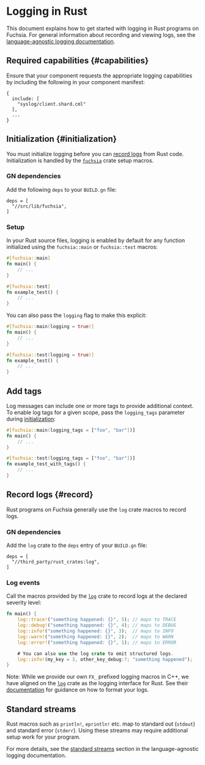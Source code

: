 # Logging in Rust

This document explains how to get started with logging in Rust programs on
Fuchsia. For general information about recording and viewing logs, see the
[language-agnostic logging documentation][doc-logging].

## Required capabilities {#capabilities}

Ensure that your component requests the appropriate logging capabilities by
including the following in your component manifest:

```json5
{
  include: [
    "syslog/client.shard.cml"
  ],
  ...
}
```

## Initialization {#initialization}

You must initialize logging before you can [record logs](#record) from Rust code.
Initialization is handled by the [`fuchsia`][ref-fuchsia] crate setup macros.

### GN dependencies

Add the following `deps` to your `BUILD.gn` file:

```gn
deps = [
  "//src/lib/fuchsia",
]
```

### Setup

In your Rust source files, logging is enabled by default for any function
initialized using the `fuchsia::main` or `fuchsia::test` macros:

```rust
#[fuchsia::main]
fn main() {
    // ...
}

#[fuchsia::test]
fn example_test() {
    // ...
}
```

You can also pass the `logging` flag to make this explicit:

```rust
#[fuchsia::main(logging = true)]
fn main() {
    // ...
}

#[fuchsia::test(logging = true)]
fn example_test() {
    // ...
}
```

## Add tags

Log messages can include one or more tags to provide additional context.
To enable log tags for a given scope, pass the `logging_tags` parameter during
[initialization](#initialization):

```rust
#[fuchsia::main(logging_tags = ["foo", "bar"])]
fn main() {
    // ...
}

#[fuchsia::test(logging_tags = ["foo", "bar"])]
fn example_test_with_tags() {
    // ...
}
```

## Record logs {#record}

Rust programs on Fuchsia generally use the `log` crate macros to record
logs.

### GN dependencies

Add the `log` crate to the `deps` entry of your `BUILD.gn` file:

```gn
deps = [
  "//third_party/rust_crates:log",
]
```

### Log events

Call the macros provided by the [`log`][log-crate] crate to record logs at the declared
severity level:

```rust
fn main() {
    log::trace!("something happened: {}", 5); // maps to TRACE
    log::debug!("something happened: {}", 4); // maps to DEBUG
    log::info!("something happened: {}", 3);  // maps to INFO
    log::warn!("something happened: {}", 2);  // maps to WARN
    log::error!("something happened: {}", 1); // maps to ERROR

    # You can also use the log crate to emit structured logs.
    log::info!(my_key = 3, other_key_debug:?; "something happened");
}
```

Note: While we provide our own `FX_` prefixed logging macros in
C++, we have aligned on the [`log`][log-crate] crate as the logging
interface for Rust. See their [documentation][log-crate] for guidance on
how to format your logs.

## Standard streams

Rust macros such as `println!`, `eprintln!` etc. map to standard out (`stdout`)
and standard error (`stderr`). Using these streams may require additional setup
work for your program.

For more details, see the [standard streams][std-streams] section in the
language-agnostic logging documentation.

[doc-logging]: /docs/concepts/components/diagnostics/README.md#logs
[log-crate]: https://fuchsia-docs.firebaseapp.com/rust/log/index.html
[ref-fuchsia]: https://fuchsia-docs.firebaseapp.com/rust/fuchsia/
[rust-dev]: /docs/development/languages/rust/README.md
[std-streams]: /docs/development/diagnostics/logs/recording.md#stdout-stderr
